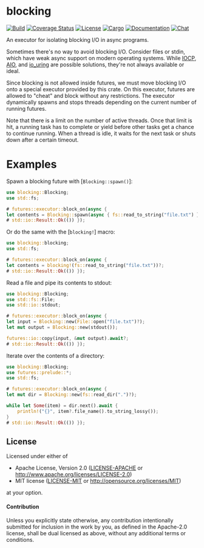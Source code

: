 # blocking

[![Build](https://github.com/stjepang/blocking/workflows/Build%20and%20test/badge.svg)](
https://github.com/stjepang/blocking/actions)
[![Coverage Status](https://coveralls.io/repos/github/stjepang/blocking/badge.svg?branch=master)](
https://coveralls.io/github/stjepang/blocking?branch=master)
[![License](https://img.shields.io/badge/license-MIT%2FApache--2.0-blue.svg)](
https://github.com/stjepang/blocking)
[![Cargo](https://img.shields.io/crates/v/blocking.svg)](
https://crates.io/crates/blocking)
[![Documentation](https://docs.rs/blocking/badge.svg)](
https://docs.rs/blocking)
[![Chat](https://img.shields.io/discord/701824908866617385.svg?logo=discord)](
https://discord.gg/x6m5Vvt)

An executor for isolating blocking I/O in async programs.

Sometimes there's no way to avoid blocking I/O. Consider files or stdin, which have weak async
support on modern operating systems. While [IOCP], [AIO], and [io_uring] are possible
solutions, they're not always available or ideal.

Since blocking is not allowed inside futures, we must move blocking I/O onto a special
executor provided by this crate. On this executor, futures are allowed to "cheat" and block
without any restrictions. The executor dynamically spawns and stops threads depending on the
current number of running futures.

Note that there is a limit on the number of active threads. Once that limit is hit, a running
task has to complete or yield before other tasks get a chance to continue running. When a
thread is idle, it waits for the next task or shuts down after a certain timeout.

[IOCP]: https://en.wikipedia.org/wiki/Input/output_completion_port
[AIO]: http://man7.org/linux/man-pages/man2/io_submit.2.html
[io_uring]: https://lwn.net/Articles/776703/

# Examples

Spawn a blocking future with [`Blocking::spawn()`]:

```rust
use blocking::Blocking;
use std::fs;

# futures::executor::block_on(async {
let contents = Blocking::spawn(async { fs::read_to_string("file.txt") }).await?;
# std::io::Result::Ok(()) });
```

Or do the same with the [`blocking!`] macro:

```rust
use blocking::blocking;
use std::fs;

# futures::executor::block_on(async {
let contents = blocking!(fs::read_to_string("file.txt"))?;
# std::io::Result::Ok(()) });
```

Read a file and pipe its contents to stdout:

```rust
use blocking::Blocking;
use std::fs::File;
use std::io::stdout;

# futures::executor::block_on(async {
let input = Blocking::new(File::open("file.txt")?);
let mut output = Blocking::new(stdout());

futures::io::copy(input, &mut output).await?;
# std::io::Result::Ok(()) });
```

Iterate over the contents of a directory:

```rust
use blocking::Blocking;
use futures::prelude::*;
use std::fs;

# futures::executor::block_on(async {
let mut dir = Blocking::new(fs::read_dir(".")?);

while let Some(item) = dir.next().await {
    println!("{}", item?.file_name().to_string_lossy());
}
# std::io::Result::Ok(()) });
```

## License

Licensed under either of

 * Apache License, Version 2.0 ([LICENSE-APACHE](LICENSE-APACHE) or http://www.apache.org/licenses/LICENSE-2.0)
 * MIT license ([LICENSE-MIT](LICENSE-MIT) or http://opensource.org/licenses/MIT)

at your option.

#### Contribution

Unless you explicitly state otherwise, any contribution intentionally submitted
for inclusion in the work by you, as defined in the Apache-2.0 license, shall be
dual licensed as above, without any additional terms or conditions.
